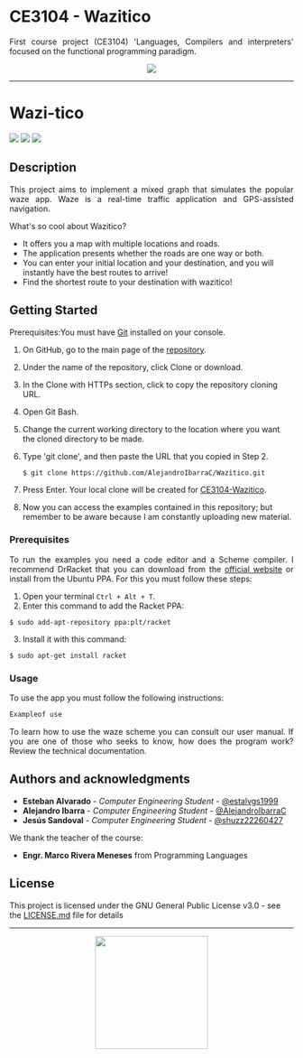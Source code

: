 # CE3104 - Wazitico
<p align=justify>First course project (CE3104) 'Languages, Compilers and interpreters' focused on the functional programming paradigm.</p>

<p align=center><img src="https://github.com/AlejandroIbarraC/Wazitico/blob/master/docs/tech-doc/imgs-src/wazitico-logo" heigth="100"></p>

***
# Wazi-tico
<p align="left">
  <img
       src="https://camo.githubusercontent.com/a3469255f3fcdead1593919251ab6f438744e9be/68747470733a2f2f63692e6170707665796f722e636f6d2f6170692f70726f6a656374732f7374617475732f346f3338706c743078626f31756263382f6272616e63682f6d61737465723f7376673d74727565">

  <img src = "https://img.shields.io/badge/license-GPL-blue">

  <img src="https://camo.githubusercontent.com/bc442b82f9ee7ab250bdee5c6fd1f61ee3965952/68747470733a2f2f6170692e636f646163792e636f6d2f70726f6a6563742f62616467652f47726164652f6431313438336130636335633465626439646134666639663763643536363930">
</p>

## Description
<p align=justify>This project aims to implement a mixed graph that simulates the popular waze app.
Waze is a real-time traffic application and GPS-assisted navigation.</p>

<p align=justify>What's so cool about Wazitico?</p>

* It offers you a map with multiple locations and roads.
* The application presents whether the roads are one way or both.
* You can enter your initial location and your destination, and you will instantly have the best routes to arrive!
* Find the shortest route to your destination with wazitico!


## Getting Started
<p align=justify>Prerequisites:You must have <a href="https://git-scm.com/book/es/v2/Inicio---Sobre-el-Control-de-Versiones-Instalaci%C3%B3n-de-Git">Git</a>
 installed on your console.</p>

1. On GitHub, go to the main page of the [repository](https://github.com/AlejandroIbarraC/Wazecheme).
2. Under the name of the repository, click Clone or download.
3. In the Clone with HTTPs section, click to copy the repository cloning URL.
4. Open Git Bash.
5. Change the current working directory to the location where you want the cloned directory to be made.
6. Type 'git clone', and then paste the URL that you copied in Step 2.

   ```$ git clone https://github.com/AlejandroIbarraC/Wazitico.git```

7. Press Enter. Your local clone will be created for [CE3104-Wazitico](https://github.com/AlejandroIbarraC/Wazecheme.git).
8. Now you can access the examples contained in this repository; but remember to be aware because I am constantly uploading new material.

### Prerequisites

<p align=justify>To run the examples you need a code editor and a Scheme compiler. I recommend DrRacket that you can download from the <a href="https://download.racket-lang.org/">official website</a> or install from the Ubuntu PPA. For this you must follow these steps:</p>

1. Open your terminal ```Ctrl + Alt + T```.
2. Enter this command to add the Racket PPA:
```
$ sudo add-apt-repository ppa:plt/racket
```
3. Install it with this command:
```
$ sudo apt-get install racket
```


### Usage
<p align=justify>To use the app you must follow the following instructions:</p>

```Scheme
Exampleof use
```
<p align=justify>To learn how to use the waze scheme you can consult our user manual. If you are one of those who seeks to know, how does the program work?
Review the technical documentation.</p>


## Authors and acknowledgments

* **Esteban Alvarado** - *Computer Engineering Student* - [@estalvgs1999](https://github.com/estalvgs1999)
* **Alejandro Ibarra** - *Computer Engineering Student* - [@AlejandroIbarraC](https://github.com/AlejandroIbarraC)
* **Jesús Sandoval** - *Computer Engineering Student* - [@shuzz22260427](https://github.com/shuzz22260427)

We thank the teacher of the course:
* **Engr. Marco Rivera Meneses** from Programming Languages

## License

This project is licensed under the GNU General Public License v3.0 - see the [LICENSE.md](https://github.com/AlejandroIbarraC/Wazecheme/blob/master/LICENSE) file for details


***
<p align="center">
<img src="https://github.com/AlejandroIbarraC/Wazitico/blob/master/docs/tech-doc/imgs-src/wazitico-logo" width="200"/>
</p>
